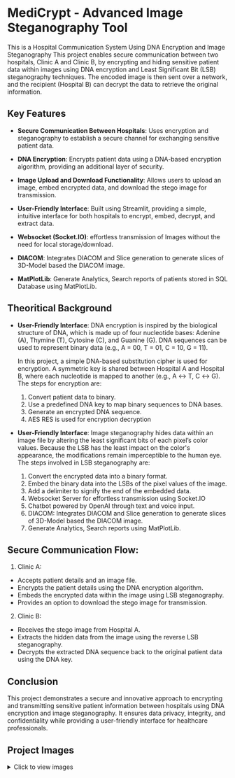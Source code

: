 # MediCrypt - Advanced Image Steganography Tool

This is a Hospital Communication System Using DNA Encryption and Image Steganography
This project enables secure communication between two hospitals, Clinic A and Clinic B, by encrypting and hiding sensitive patient data within images using DNA encryption and Least Significant Bit (LSB) steganography techniques. 
The encoded image is then sent over a network, and the recipient (Hospital B) can decrypt the data to retrieve the original information.

## Key Features

- **Secure Communication Between Hospitals**: Uses encryption and steganography to establish a secure channel for exchanging sensitive patient data.

- **DNA Encryption**: Encrypts patient data using a DNA-based encryption algorithm, providing an additional layer of security.

- **Image Upload and Download Functionality**: Allows users to upload an image, embed encrypted data, and download the stego image for transmission.
  
- **User-Friendly Interface**: Built using Streamlit, providing a simple, intuitive interface for both hospitals to encrypt, embed, decrypt, and extract data.

- **Websocket (Socket.IO)**:  effortless transmission of Images without the need for local storage/download.

-  **DIACOM**: Integrates DIACOM and Slice generation to generate slices of 3D-Model based the DIACOM image.

-  **MatPlotLib**: Generate Analytics, Search reports of patients stored in SQL Database using MatPlotLib.


## Theoritical Background

- **User-Friendly Interface**:
  DNA encryption is inspired by the biological structure of DNA, which is made up of four nucleotide bases: Adenine (A), Thymine (T), Cytosine (C), and Guanine (G). DNA sequences can be used to represent binary data (e.g., A = 00, T = 01, C = 10, G = 11).

  In this project, a simple DNA-based substitution cipher is used for encryption. A symmetric key is shared between Hospital A and Hospital B, where each nucleotide is mapped to another (e.g., A ↔ T, C ↔ G). The steps for encryption are:

  1) Convert patient data to binary.
  2) Use a predefined DNA key to map binary sequences to DNA bases.
  3) Generate an encrypted DNA sequence.
  4) AES RES is used for encryption decryption

- **User-Friendly Interface**:
  Image steganography hides data within an image file by altering the least significant bits of each pixel’s color values. Because the LSB has the least impact on the color's appearance, the modifications remain imperceptible to the human eye. The steps involved in LSB steganography are:
  
  1) Convert the encrypted data into a binary format.
  2) Embed the binary data into the LSBs of the pixel values of the image.
  3) Add a delimiter to signify the end of the embedded data.
  4) Websocket Server for effortless transmission using Socket.IO
  5) Chatbot powered by OpenAI through text and voice input.
  6) DIACOM: Integrates DIACOM and Slice generation to generate slices of 3D-Model based the DIACOM image.
  7) Generate Analytics, Search reports using MatPlotLib.

## **Secure Communication Flow**:
1) Clinic A:

  - Accepts patient details and an image file.
  - Encrypts the patient details using the DNA encryption algorithm.
  - Embeds the encrypted data within the image using LSB steganography.
  - Provides an option to download the stego image for transmission.

2) Clinic B:

  - Receives the stego image from Hospital A.
  - Extracts the hidden data from the image using the reverse LSB steganography.
  - Decrypts the extracted DNA sequence back to the original patient data using the DNA key.

## Conclusion

This project demonstrates a secure and innovative approach to encrypting and transmitting sensitive patient information between hospitals using DNA encryption and image steganography. 
It ensures data privacy, integrity, and confidentiality while providing a user-friendly interface for healthcare professionals.

## Project Images
<details>
  <summary>Click to view images</summary>
  
  ![st1](https://github.com/user-attachments/assets/add84c66-ce86-44a9-b216-220e0ef93ae7)
  
  ![st2](https://github.com/user-attachments/assets/7694461b-670a-447f-b6a8-7db2d75d234c)
  
  ![st3](https://github.com/user-attachments/assets/3a1ee746-f1cc-4ebd-8e27-bce2a240b42b)
  
  ![st4](https://github.com/user-attachments/assets/50daa0ce-d8ae-4702-aeca-fc40f122539a)
  
  ![st5](https://github.com/user-attachments/assets/a7a1de09-259d-4a4c-a9a9-69ddc89b631e)
  
  ![st6](https://github.com/user-attachments/assets/78136391-253d-40c5-bc51-8ec57dadc92a)
  
  ![st7](https://github.com/user-attachments/assets/e9c4a56b-d146-49e3-9190-1eb51e60a5cd)
  
  ![st8](https://github.com/user-attachments/assets/245bae9c-7e0d-4b57-89e5-c407a14f0282)
  
  ![st9](https://github.com/user-attachments/assets/288fea56-7640-40b4-8052-55b12e6b8225)
  
  ![st10](https://github.com/user-attachments/assets/80ea7998-e8c8-4e5d-a062-acd73c77d8b2)
  
</details>








